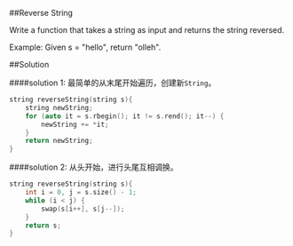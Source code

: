 ##Reverse String

Write a function that takes a string as input and returns the string reversed.

Example:
Given s = "hello", return "olleh".

##Solution

####solution 1:
最简单的从末尾开始遍历，创建新`String`。

```cpp
string reverseString(string s){
	string newString;
	for (auto it = s.rbegin(); it != s.rend(); it--) {
		newString += *it;
	}
	return newString;
}
```

####solution 2:
从头开始，进行头尾互相调换。

```cpp
string reverseString(string s){
	int i = 0, j = s.size() - 1;
	while (i < j) {
		swap(s[i++], s[j--]);
	}
	return s;
}
```